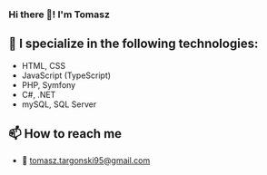 ### Hi there 👋! I'm Tomasz

## 🔨 I specialize in the following technologies:
* HTML, CSS
* JavaScript (TypeScript)
* PHP, Symfony
* C#, .NET
* mySQL, SQL Server

## 📫 How to reach me 
* 📧 tomasz.targonski95@gmail.com

